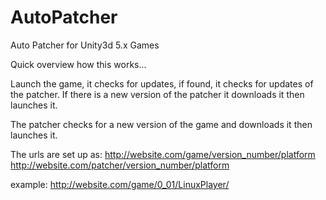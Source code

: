 # AutoPatcher
Auto Patcher for Unity3d 5.x Games

Quick overview how this works...

Launch the game, it checks for updates, if found, it checks for updates of the patcher.
If there is a new version of the patcher it downloads it then launches it.

The patcher checks for a new version of the game and downloads it then launches it.

The urls are set up as: 
http://website.com/game/version_number/platform
http://website.com/patcher/version_number/platform

example: 
http://website.com/game/0_01/LinuxPlayer/

